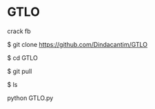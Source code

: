 # GTLO
crack fb

$ git clone https://github.com/Dindacantim/GTLO

$ cd GTLO

$ git pull

$ ls

python GTLO.py

